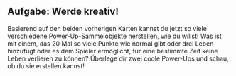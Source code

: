 ## Aufgabe: Werde kreativ!

Basierend auf den beiden vorherigen Karten kannst du jetzt so viele verschiedene Power-Up-Sammelobjekte herstellen, wie du willst! Was ist mit einem, das 20 Mal so viele Punkte wie normal gibt oder drei Leben hinzufügt oder es dem Spieler ermöglicht, für eine bestimmte Zeit keine Leben verlieren zu können? Überlege dir zwei coole Power-Ups und schau, ob du sie erstellen kannst!